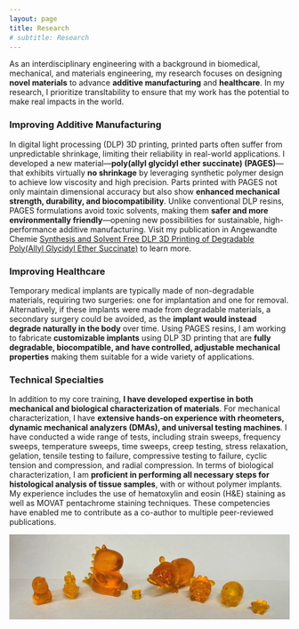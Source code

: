 ```yaml
---
layout: page
title: Research
# subtitle: Research
---
```


As an interdisciplinary engineering with a background in biomedical, mechanical, and materials engineering, my research focuses on designing **novel materials** to advance **additive manufacturing** and **healthcare**. In my research, I prioritize transltability to ensure that my work has the potential to make real impacts in the world. 

### Improving Additive Manufacturing

In digital light processing (DLP) 3D printing, printed parts often suffer from unpredictable shrinkage, limiting their reliability in real-world applications. I developed a new material—**poly(allyl glycidyl ether succinate) (PAGES)**—that exhibits virtually **no shrinkage** by leveraging synthetic polymer design to achieve low viscosity and high precision. Parts printed with PAGES not only maintain dimensional accuracy but also show **enhanced mechanical strength, durability, and biocompatibility**. Unlike conventional DLP resins, PAGES formulations avoid toxic solvents, making them **safer and more environmentally friendly**—opening new possibilities for sustainable, high-performance additive manufacturing. Visit my publication in Angewandte Chemie [Synthesis and Solvent Free DLP 3D Printing of Degradable Poly(Allyl Glycidyl Ether Succinate)](https://onlinelibrary.wiley.com/doi/full/10.1002/ange.202414016) to learn more.

### Improving Healthcare

Temporary medical implants are typically made of non-degradable materials, requiring two surgeries: one for implantation and one for removal. Alternatively, if these implants were made from degradable materials, a secondary surgery could be avoided, as the **implant would instead degrade naturally in the body** over time. Using PAGES resins, I am working to fabricate **customizable implants** using DLP 3D printing that are **fully degradable, biocompatible, and have controlled, adjustable mechanical properties** making them suitable for a wide variety of applications.  

### Technical Specialties 

In addition to my core training, **I have developed expertise in both mechanical and biological characterization of materials**. For mechanical characterization, I have **extensive hands-on experience with rheometers, dynamic mechanical analyzers (DMAs), and universal testing machines**. I have conducted a wide range of tests, including strain sweeps, frequency sweeps, temperature sweeps, time sweeps, creep testing, stress relaxation, gelation, tensile testing to failure, compressive testing to failure, cyclic tension and compression, and radial compression. In terms of biological characterization, I am **proficient in performing all necessary steps for histological analysis of tissue samples**, with or without polymer implants. My experience includes the use of hematoxylin and eosin (H&E) staining as well as MOVAT pentachrome staining techniques. These competencies have enabled me to contribute as a co-author to multiple peer-reviewed publications.  


![3D Printed Structures](/PrintedCuties.jpg)
